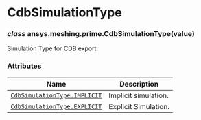 # CdbSimulationType



### *class* ansys.meshing.prime.CdbSimulationType(value)

Simulation Type for CDB export.

<!-- !! processed by numpydoc !! -->

### Attributes

| Name | Description |
|------------------------------------------------------------------------------------------------------------------------------------|------------------------|
| [`CdbSimulationType.IMPLICIT`](ansys.meshing.prime.CdbSimulationType.IMPLICIT.md#ansys.meshing.prime.CdbSimulationType.IMPLICIT)   | Implicit simulation.   |
| [`CdbSimulationType.EXPLICIT`](ansys.meshing.prime.CdbSimulationType.EXPLICIT.md#ansys.meshing.prime.CdbSimulationType.EXPLICIT)   | Explicit Simulation.   |

